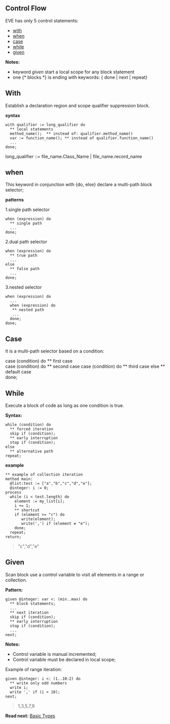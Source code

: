 ## Control Flow

EVE has only 5 control statements: 

* [with](#with)
* [when](#when)
* [case](#case)
* [while](#while)
* [given](#given)

**Notes:** 

* keyword _given_ start a local scope for any block statement
* one {* blocks *} is ending with keywords: { done \| next \| repeat}

## With

Establish a declaration region and scope qualifier suppression block. 

**syntax**
```
with qualifier := long_qualifier do
  ** local statements
  method_name();  ** instead of: qualifier.method_name()
  var := function_name(); ** instead of qualifier.function_name()
  ...
done;
```

long_qualifier ::= file_name.Class_Name | file_name.record_name

## when

This keyword in conjunction with {do, else} declare a multi-path block selector;

**patterns**

1.single path selector
```
when (expression) do
  ** single path
  ...
done;
```
  
2.dual path selector
```  
when (expression) do
  ** true path
  ...
else
  ** false path
  ...
done;
```
  
3.nested selector 
```  
when (expression) do
  ...
  when (expression) do
   ** nested path
   ...
  done;
done;
```

## Case

It is a multi-path selector based on a condition:

case (condition) do
  ** first case  
case (condition) do
  ** second case
case (condition) do
  ** third case
else
  ** default case  
done;

## While

Execute a block of code as long as one condition is true.

**Syntax:**
```
while (condition) do
  ** forced iteration
  skip if (condition);
  ** early interruption
  stop if (condition);
else
  ** alternative path  
repeat;
```
**example**

```
** example of collection iteration
method main:
  @list:test := ["a","b","c","d","e"];
  @integer: i := 0;
process
  while (i < test.length) do
    element := my_list[i];
    i += 1;
    ** shortcut 
    if (element >= "c") do
       write(element);
       write(',') if (element ≠ "e");
    done;
  repeat;
return;
```
> "c","d","e"

## Given

Scan block use a control variable to visit all elements in a range or collection.

**Pattern:**
``` 
given @integer: var <: (min..max) do
  ** block statements;
  ...
  ** next iteration
  skip if (condition);
  ** early interruption
  stop if (condition);
  ...
next;
```

**Notes:**    
* Control variable is manual incremented;
* Control variable must be declared in local scope;

Example of range iteration:
```
given @integer: i <: (1..10:2) do
  ** write only odd numbers
  write i;
  write ',' if (i < 10);
next;
```
> 1,3,5,7,9

**Read next:** [Basic Types](basic.md)